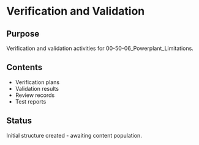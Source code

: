 # Verification and Validation

## Purpose
Verification and validation activities for 00-50-06_Powerplant_Limitations.

## Contents
- Verification plans
- Validation results
- Review records
- Test reports

## Status
Initial structure created - awaiting content population.
